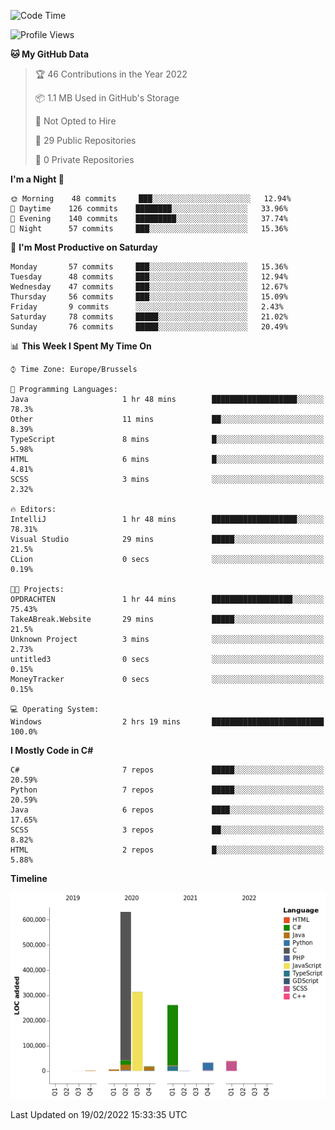 <!--START_SECTION:waka-->
![Code Time](http://img.shields.io/badge/Code%20Time-135%20hrs%2017%20mins-blue)

![Profile Views](http://img.shields.io/badge/Profile%20Views-1-blue)

**🐱 My GitHub Data** 

> 🏆 46 Contributions in the Year 2022
 > 
> 📦 1.1 MB Used in GitHub's Storage 
 > 
> 🚫 Not Opted to Hire
 > 
> 📜 29 Public Repositories 
 > 
> 🔑 0 Private Repositories  
 > 
**I'm a Night 🦉** 

```text
🌞 Morning    48 commits     ███░░░░░░░░░░░░░░░░░░░░░░   12.94% 
🌆 Daytime    126 commits    ████████░░░░░░░░░░░░░░░░░   33.96% 
🌃 Evening    140 commits    █████████░░░░░░░░░░░░░░░░   37.74% 
🌙 Night      57 commits     ███░░░░░░░░░░░░░░░░░░░░░░   15.36%

```
📅 **I'm Most Productive on Saturday** 

```text
Monday       57 commits     ███░░░░░░░░░░░░░░░░░░░░░░   15.36% 
Tuesday      48 commits     ███░░░░░░░░░░░░░░░░░░░░░░   12.94% 
Wednesday    47 commits     ███░░░░░░░░░░░░░░░░░░░░░░   12.67% 
Thursday     56 commits     ███░░░░░░░░░░░░░░░░░░░░░░   15.09% 
Friday       9 commits      ░░░░░░░░░░░░░░░░░░░░░░░░░   2.43% 
Saturday     78 commits     █████░░░░░░░░░░░░░░░░░░░░   21.02% 
Sunday       76 commits     █████░░░░░░░░░░░░░░░░░░░░   20.49%

```


📊 **This Week I Spent My Time On** 

```text
⌚︎ Time Zone: Europe/Brussels

💬 Programming Languages: 
Java                     1 hr 48 mins        ███████████████████░░░░░░   78.3% 
Other                    11 mins             ██░░░░░░░░░░░░░░░░░░░░░░░   8.39% 
TypeScript               8 mins              █░░░░░░░░░░░░░░░░░░░░░░░░   5.98% 
HTML                     6 mins              █░░░░░░░░░░░░░░░░░░░░░░░░   4.81% 
SCSS                     3 mins              ░░░░░░░░░░░░░░░░░░░░░░░░░   2.32%

🔥 Editors: 
IntelliJ                 1 hr 48 mins        ███████████████████░░░░░░   78.31% 
Visual Studio            29 mins             █████░░░░░░░░░░░░░░░░░░░░   21.5% 
CLion                    0 secs              ░░░░░░░░░░░░░░░░░░░░░░░░░   0.19%

🐱‍💻 Projects: 
OPDRACHTEN               1 hr 44 mins        ██████████████████░░░░░░░   75.43% 
TakeABreak.Website       29 mins             █████░░░░░░░░░░░░░░░░░░░░   21.5% 
Unknown Project          3 mins              ░░░░░░░░░░░░░░░░░░░░░░░░░   2.73% 
untitled3                0 secs              ░░░░░░░░░░░░░░░░░░░░░░░░░   0.15% 
MoneyTracker             0 secs              ░░░░░░░░░░░░░░░░░░░░░░░░░   0.15%

💻 Operating System: 
Windows                  2 hrs 19 mins       █████████████████████████   100.0%

```

**I Mostly Code in C#** 

```text
C#                       7 repos             █████░░░░░░░░░░░░░░░░░░░░   20.59% 
Python                   7 repos             █████░░░░░░░░░░░░░░░░░░░░   20.59% 
Java                     6 repos             ████░░░░░░░░░░░░░░░░░░░░░   17.65% 
SCSS                     3 repos             ██░░░░░░░░░░░░░░░░░░░░░░░   8.82% 
HTML                     2 repos             █░░░░░░░░░░░░░░░░░░░░░░░░   5.88%

```


**Timeline**

![Chart not found](https://raw.githubusercontent.com/Arafa42/Arafa42/main/charts/bar_graph.png) 


 Last Updated on 19/02/2022 15:33:35 UTC
<!--END_SECTION:waka-->


<!-- 
[![Hits](https://hits.seeyoufarm.com/api/count/incr/badge.svg?url=https%3A%2F%2Fgithub.com%2FArafa42&count_bg=%23455AF3&title_bg=%23262D3B&icon=github.svg&icon_color=%23588EF7&title=visitors&edge_flat=false)](https://hits.seeyoufarm.com)
 -->
